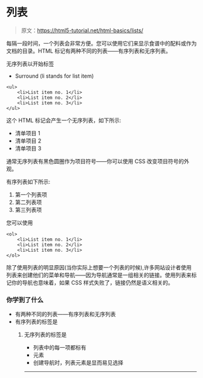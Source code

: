 # 列表

> 原文：<https://html5-tutorial.net/html-basics/lists/>

每隔一段时间，一个列表会非常方便。您可以使用它们来显示食谱中的配料或作为文档的目录。HTML 标记有两种不同的列表——有序列表和无序列表。

无序列表以开始标签

*   Surround (li stands for list item)

```
<ul>
	<li>List item no. 1</li>
	<li>List item no. 2</li>
	<li>List item no. 3</li>
</ul>
```

这个 HTML 标记会产生一个无序列表，如下所示:

*   清单项目 1
*   清单项目 2
*   清单项目 3

通常无序列表有黑色圆圈作为项目符号——你可以使用 CSS 改变项目符号的外观。

<input type="hidden" name="IL_IN_ARTICLE">

有序列表如下所示:

1.  第一个列表项
2.  第二列表项
3.  第三列表项

您可以使用

```
<ol>
	<li>List item no. 1</li>
	<li>List item no. 2</li>
	<li>List item no. 3</li>
</ol>
```

除了使用列表的明显原因(当你实际上想要一个列表的时候),许多网站设计者使用列表来创建他们的菜单和导航——因为导航通常是一组相关的链接。使用列表来标记你的导航也意味着，如果 CSS 样式失败了，链接仍然是语义相关的。

### 你学到了什么

*   有两种不同的列表——有序列表和无序列表
*   有序列表的标签是
    1.  无序列表的标签是
        *   列表中的每一项都标有
        *   元素
        *   创建导航时，列表元素是显而易见选择

        * * *